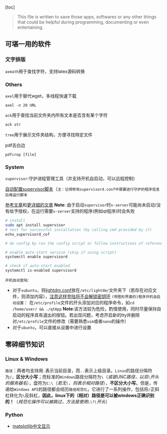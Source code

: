 [toc]

> This file is written to save those apps, softwares or any other things that could be helpful during programming, documenting or even entertaining.

## 可堪一用的软件

### 文字排版

`axmath`用于查找字符，支持latex源码转换

### Others

`axel`用于替代wget，多线程快速下载 

```shell
axel -n 20 URL
```

`ack`用于查找当前文件夹内所有文本是否含有某个字符

```sh
ack str
```

`tree`用于展示文件夹结构，方便寻找特定文件

pdf去白边

```
pdfcrop [file]
```

### System

`supervisor`:守护进程管理工具（并支持开机自启动，可以远程控制）

[自动配置supervisor脚本](./system/supervisor/configSupervisor.sh)（`注：记得修改supervisord.conf中需要进行守护的程序信息后再运行脚本`

[参考文章](https://www.cnblogs.com/liuhaidon/p/12217153.html)和[更详细的文章](https://www.cnblogs.com/CHLL55/p/14096451.html)
**Note**: 由于启动`supervisor`时`x-server`可能尚未启动/没有给予授权，在运行需要`x-server`支持的程序(例如qt程序)时会失败

```sh
# install
sudo apt install supervisor
# test for successful installation (by calling cmd provided by it)
echo_supervisord_cof

# do config by run the config script or follow instructions of reference

# enable auto-start service (skip if using script)
systemctl enable supervisord

# check if auto-start enabled
systemctl is-enabled supervisord
```

`开机自动登陆`:

- 对于`xubuntu`，将[lightdm.conf](./system/lightdm.conf)放在`/etc/lightdm/`文件夹下（若存在对应文件，则添加内容），[注意这样登陆将不会解锁密钥环](https://zhuanlan.zhihu.com/p/128133025)
  `(带图形界面的)程序开机自启动设置`：
  在`/etc/profile`文件的开头添加对应的程序命令，如`cd  /home/user/ && ./qtApp`
  **Note**:该方法较为危险，酌情使用，同时尽量保持自启动的程序具有退出的按钮。若出现问题，考虑开启新的tty并删除对`/etc/profile`文件的修改（需要熟悉`vim`或者`nano`的操作）
- 对于`ubuntu`，可以直接从设置中进行设置



## 零碎细节知识

### Linux & Windows

`路径`：两者均支持用`.`表示当前目录，而`..`表示上级目录。`Linux`的路径分隔符为`/`，**区分大小写**；而标准的`Windows`路径分隔符为`\`（*或是UNC路径，以双`\`开头的服务器名*），盘符为`C:\`（*若无`\`，则表示相对路径*），**不区分大小写**。但是，传递给`Windows API`的路径都会经历`路径规范化`，它进行了一系列操作，包括将`/`正斜杠转化为`\`反斜杠，**因此，linux下的（相对）路径是可以被windows正确识别的！**（*规范化操作可以被跳过，方法是使用`\\?\`开头*）

### Python

- [matplotlib中文显示](https://blog.csdn.net/wtySama/article/details/105316240)

```
```

